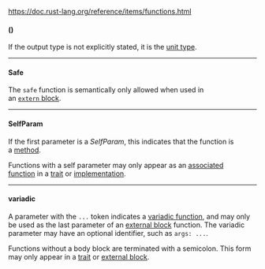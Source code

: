 https://doc.rust-lang.org/reference/items/functions.html


#### ()
If the output type is not explicitly stated, it is the [unit type](https://doc.rust-lang.org/reference/types/tuple.html).

----
#### Safe
The `safe` function is semantically only allowed when used in an [`extern` block](https://doc.rust-lang.org/reference/items/external-blocks.html).

----
#### SelfParam
If the first parameter is a *SelfParam*, this indicates that the function is a [method](https://doc.rust-lang.org/reference/items/associated-items.html#methods).

Functions with a self parameter may only appear as an [associated function](https://doc.rust-lang.org/reference/items/associated-items.html#associated-functions-and-methods) in a [trait](https://doc.rust-lang.org/reference/items/traits.html) or [implementation](https://doc.rust-lang.org/reference/items/implementations.html).

----
#### variadic

A parameter with the `...` token indicates a [variadic function](https://doc.rust-lang.org/reference/items/external-blocks.html#variadic-functions), and may only be used as the last parameter of an [external block](https://doc.rust-lang.org/reference/items/external-blocks.html) function. The variadic parameter may have an optional identifier, such as `args: ...`.



Functions without a body block are terminated with a semicolon. This form may only appear in a [trait](https://doc.rust-lang.org/reference/items/traits.html) or [external block](https://doc.rust-lang.org/reference/items/external-blocks.html).